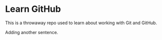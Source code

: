 # Learn GitHub

This is a throwaway repo used to learn about working with Git and GitHub.


Adding another sentence.
